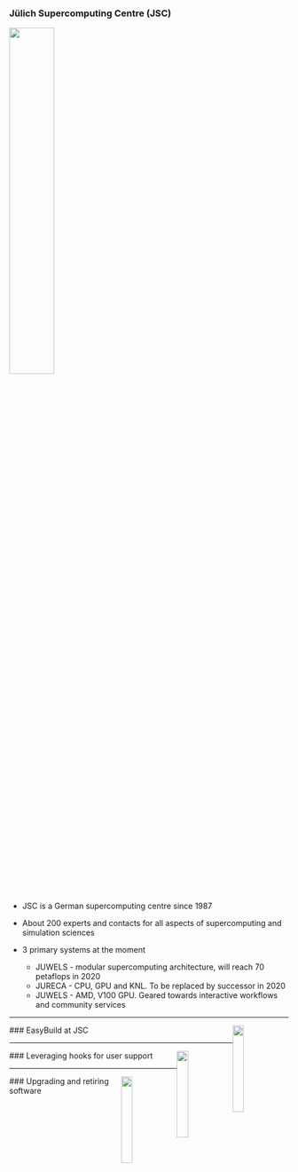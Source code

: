 ### Jülich Supercomputing Centre (JSC)

<img src="../docs/img/jsc.jpg" style="float:center" width="40%"/>

* JSC is a German supercomputing centre since 1987

* About 200 experts and contacts for all aspects of supercomputing and simulation
  sciences

* 3 primary systems at the moment
  * JUWELS - modular supercomputing architecture, will reach 70 petaflops in 2020
  * JURECA - CPU, GPU and KNL. To be replaced by successor in 2020
  * JUWELS - AMD, V100 GPU. Geared towards interactive workflows and community services
  
---

<img src="../docs/img/jsc.jpg" style="float:right" width="20%"/>
### EasyBuild at JSC

---

<img src="../docs/img/jsc.jpg" style="float:right" width="20%"/>
### Leveraging hooks for user support

---

<img src="../docs/img/jsc.jpg" style="float:right" width="20%"/>
### Upgrading and retiring software

